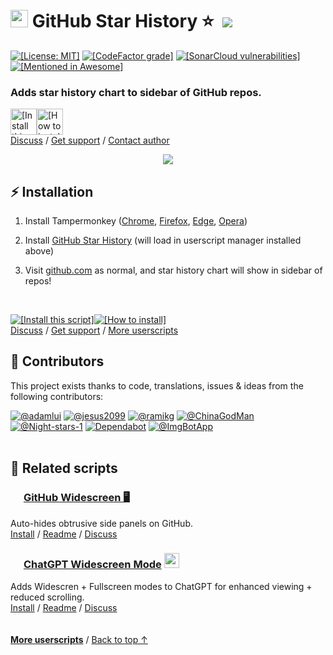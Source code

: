 <a id="top"></a>

# <img width=28 src="https://cdn.jsdelivr.net/gh/adamlui/github-star-history/media/images/icons/github/icon32.png"> GitHub Star History ⭐ &nbsp;[![](https://img.shields.io/twitter/url/http/shields.io.svg?style=social)](https://twitter.com/intent/tweet?text=Add%20GitHub%20star%20history%20to%20all%20repo%20sidebars%21&url=https://github.com/adamlui/github-star-history&hashtags=greasemonkey,github,javascript)

<a href="https://github.com/adamlui/github-star-history/blob/main/LICENSE.md">
    <img alt = "[License: MIT]" src="https://img.shields.io/badge/License-MIT-orange.svg?logo=internetarchive&logoColor=white&labelColor=464646&style=for-the-badge"></a>
<a href="https://www.codefactor.io/repository/github/adamlui/github-star-history">
    <img alt = "[CodeFactor grade]" src="https://img.shields.io/codefactor/grade/github/adamlui/github-star-history?label=Code+Quality&logo=codefactor&logoColor=white&labelColor=464646&color=b5fc7b&style=for-the-badge"></a>
<a href="https://sonarcloud.io/component_measures?metric=new_vulnerabilities&id=adamlui_github-star-history">
    <img alt = "[SonarCloud vulnerabilities]" src="https://img.shields.io/badge/dynamic/json?url=https%3A%2F%2Fsonarcloud.io%2Fapi%2Fmeasures%2Fcomponent%3Fcomponent%3Dadamlui_github-star-history%26metricKeys%3Dvulnerabilities&query=%24.component.measures.0.value&style=for-the-badge&logo=sonarcloud&logoColor=white&labelColor=464646&label=Vulnerabilities&color=gold"></a>
<a href="https://github.com/awesome-scripts/awesome-userscripts#github">
    <img alt = "[Mentioned in Awesome]" src="https://img.shields.io/badge/Mentioned_in-Awesome-fc7bb7?logo=awesomelists&logoColor=white&labelColor=464646&style=for-the-badge"></a>

### Adds star history chart to sidebar of GitHub repos.

<a href="https://raw.githubusercontent.com/adamlui/github-star-history/main/greasemonkey/github-star-history.user.js"><img alt="[Install this script]" height=42 src="https://cdn.jsdelivr.net/gh/adamlui/github-star-history/media/images/buttons/greasy-fork/install-button.svg"></a><a href="#installation"><img height=42 alt="[How to install]" title="How to install" src="https://cdn.jsdelivr.net/gh/adamlui/github-star-history/media/images/buttons/greasy-fork/help-button.svg"></a>
<br>
[Discuss](https://github.com/adamlui/github-star-history/discussions) /
[Get support](https://github.com/adamlui/github-star-history/issues) /
[Contact author](https://github.com/adamlui)

<div align="center">

<img src="https://cdn.jsdelivr.net/gh/adamlui/github-star-history/media/images/screenshots/star-history-in-sidebar.png">

</div>

## ⚡ Installation

1. Install Tampermonkey ([Chrome](https://chrome.google.com/webstore/detail/tampermonkey/dhdgffkkebhmkfjojejmpbldmpobfkfo), [Firefox](https://addons.mozilla.org/firefox/addon/tampermonkey/), [Edge](https://microsoftedge.microsoft.com/addons/detail/tampermonkey/iikmkjmpaadaobahmlepeloendndfphd), [Opera](https://addons.opera.com/extensions/details/tampermonkey-beta/))

2. Install [GitHub Star History](https://raw.githubusercontent.com/adamlui/github-star-history/main/greasemonkey/github-star-history.user.js) (will load in userscript manager installed above)

3. Visit [github.com](https://github.com) as normal, and star history chart will show in sidebar of repos!

<br>

<a href="https://raw.githubusercontent.com/adamlui/github-star-history/main/greasemonkey/github-star-history.user.js"><img alt="[Install this script]" src="https://cdn.jsdelivr.net/gh/adamlui/github-star-history/media/images/buttons/greasy-fork/install-button.svg"></a><a href="#installation"><img alt="[How to install]" title="How to install" src="https://cdn.jsdelivr.net/gh/adamlui/github-star-history/media/images/buttons/greasy-fork/help-button.svg"></a>
<br>
[Discuss](https://github.com/adamlui/github-star-history/discussions) /
[Get support](https://github.com/adamlui/github-star-history/issues) /
[More userscripts](https://github.com/adamlui/userscripts)

## 🧠 Contributors

This project exists thanks to code, translations, issues & ideas from the following contributors:

[![](https://images.weserv.nl/?url=https://avatars.githubusercontent.com/u/10906554?h=50&w=50&mask=circle&maxage=7d "@adamlui")](https://github.com/adamlui)
[![](https://images.weserv.nl/?url=https://avatars.githubusercontent.com/u/1401086?first-contrib=2024.4.8-gm.xhr-implementation-vm-failure-report&h=50&w=50&mask=circle&maxage=7d "@jesus2099")](https://github.com/jesus2099)
[![](https://images.weserv.nl/?url=https://avatars.githubusercontent.com/u/72725910?first-contrib=2024.4.27-trailing-slash-bug-fix&h=50&w=50&mask=circle&maxage=7d "@ramikg")](https://github.com/ramikg)
[![](https://images.weserv.nl/?url=https://avatars.githubusercontent.com/u/96548841?first-contrib=2024.8.31-nav-from-repo-to-repo-doesnt-insert-graph-bug-report&h=50&w=50&mask=circle&maxage=7d "@ChinaGodMan")](https://github.com/ChinaGodMan)
[![](https://images.weserv.nl/?url=https://avatars.githubusercontent.com/u/99261160?first-contrib=2024.10.25-new-ui-sidebar-fix&h=50&w=50&mask=circle&maxage=7d "@Night-stars-1")](https://github.com/Night-stars-1)
[![](https://images.weserv.nl/?url=https://avatars.githubusercontent.com/in/29110&h=50&w=50&mask=circle&maxage=7d "Dependabot")](https://github.com/dependabot)
[![](https://images.weserv.nl/?url=https://avatars.githubusercontent.com/u/31427850?h=50&w=50&mask=circle&maxage=7d "@ImgBotApp")](https://github.com/ImgBotApp)
<br><br>

## 📜 Related scripts

### <img width=17 src="https://cdn.jsdelivr.net/gh/adamlui/github-star-history/media/images/icons/github/icon32.png"> [GitHub Widescreen 🖥️](https://github.com/adamlui/github-widescreen)

Auto-hides obtrusive side panels on GitHub.<br>
[Install](https://github.com/adamlui/github-widescreen#-installation) /
[Readme](https://github.com/adamlui/github-widescreen#readme) /
[Discuss](https://github.com/adamlui/github-widescreen/discussions)

### <img width=17 src="https://assets.chatgptwidescreen.com/images/icons/widescreen-robot-emoji/icon32.png"> [ChatGPT Widescreen Mode](https://chatgptevo.com/widescreen/github) <img src="https://assets.chatgptwidescreen.com/images/badges/product-hunt/product-of-the-week-2-larger-centered-rounded-light.svg?v=02d9942" width="auto" height="24" />

Adds Widescren + Fullscreen modes to ChatGPT for enhanced viewing + reduced scrolling.
<br>[Install](https://github.com/adamlui/chatgpt-widescreen#installation) / 
[Readme](https://github.com/adamlui/chatgpt-widescreen#readme) / 
[Discuss](https://chatgptevo.com/widescreen/discussions)

<img height=6px width="100%" src="https://cdn.jsdelivr.net/gh/adamlui/github-star-history/media/images/separators/aqua-gradient.png">
  
<a href="https://github.com/adamlui/userscripts">**More userscripts**</a> / 
<a href="#top">Back to top ↑</a>

